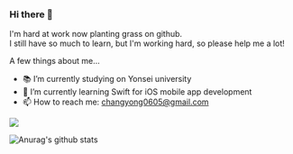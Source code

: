 ### Hi there 👋

I'm hard at work now planting grass on github.  
I still have so much to learn, but I'm working hard, so please help me a lot!

A few things about me...
<!--
**devTabasco/devTabasco** is a ✨ _special_ ✨ repository because its `README.md` (this file) appears on your GitHub profile.

Here are some ideas to get you started:

- 🔭 I’m currently working on Korea Railroad Research Institute
- 🌱 I’m currently learning Swift for iOS mobile app development
- 👯 I’m looking to collaborate on ...
- 🤔 I’m looking for help with ...
- 💬 Ask me about ...
- 📫 How to reach me: ...
- 😄 Pronouns: ...
- ⚡ Fun fact: ...
-->

- 📚 I’m currently studying on Yonsei university
- 🌱 I’m currently learning Swift for iOS mobile app development
- 📫 How to reach me: changyong0605@gmail.com

<img src="https://img.shields.io/badge/{Swift}-{배경 색깔}?style={스타일}&logo={Swift}&logoColor={#F05138}"/>


![Anurag's github stats](https://github-readme-stats.vercel.app/api?username=devTabasco&show_icons=true&theme=vue) 

<!--![Top Langs](https://github-readme-stats.vercel.app/api/top-langs/?username=devTabasco&layout=compact&theme=prussian)-->
